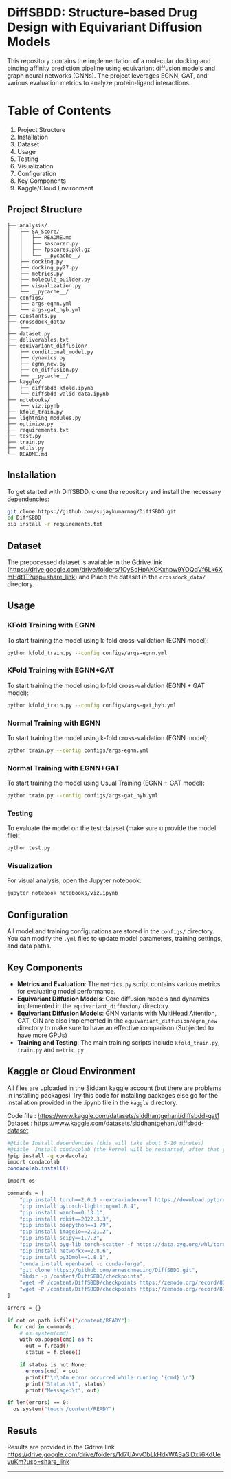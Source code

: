 
# DiffSBDD: Structure-based Drug Design with Equivariant Diffusion Models

This repository contains the implementation of a molecular docking and binding affinity prediction pipeline using equivariant diffusion models and graph neural networks (GNNs). The project leverages EGNN, GAT, and various evaluation metrics to analyze protein-ligand interactions.

# Table of Contents
1. Project Structure
2. Installation
3. Dataset
4. Usage
5. Testing
6. Visualization
7. Configuration
8. Key Components
9. Kaggle/Cloud Environment



## Project Structure

```
├── analysis/
│   ├── SA_Score/
│   │   ├── README.md               
│   │   ├── sascorer.py             
│   │   ├── fpscores.pkl.gz          
│   │   └── __pycache__/             
│   ├── docking.py                   
│   ├── docking_py27.py              
│   ├── metrics.py                  
│   ├── molecule_builder.py          
│   ├── visualization.py            
│   └── __pycache__/                 
├── configs/
│   ├── args-egnn.yml               
│   └── args-gat_hyb.yml            
├── constants.py                    
├── crossdock_data/
│   └──                     
├── dataset.py                       
├── deliverables.txt                 
├── equivariant_diffusion/
│   ├── conditional_model.py         
│   ├── dynamics.py                  
│   ├── egnn_new.py                  
│   ├── en_diffusion.py              
│   └── __pycache__/                 
├── kaggle/
│   ├── diffsbdd-kfold.ipynb         
│   └── diffsbdd-valid-data.ipynb    
├── notebooks/
│   └── viz.ipynb                   
├── kfold_train.py                 
├── lightning_modules.py           
├── optimize.py                    
├── requirements.txt                
├── test.py                         
├── train.py                  
├── utils.py                       
└── README.md                       
```

## Installation

To get started with DiffSBDD, clone the repository and install the necessary dependencies:

```bash
git clone https://github.com/sujaykumarmag/DiffSBDD.git
cd DiffSBDD
pip install -r requirements.txt
```


## Dataset
The prepocessed dataset is available in the Gdrive link (https://drive.google.com/drive/folders/1OySoHpAKGKxhpw9YOQdVf6Lk6XmHdt1T?usp=share_link) and Place the dataset in the `crossdock_data/` directory.


## Usage

### KFold Training with EGNN
To start training the model using k-fold cross-validation (EGNN model):
```bash
python kfold_train.py --config configs/args-egnn.yml
```
### KFold Training with EGNN+GAT
To start training the model using k-fold cross-validation (EGNN + GAT model):
```bash
python kfold_train.py --config configs/args-gat_hyb.yml
```

### Normal Training with EGNN
To start training the model using k-fold cross-validation (EGNN model):
```bash
python train.py --config configs/args-egnn.yml
```
### Normal Training with EGNN+GAT
To start training the model using Usual Training (EGNN + GAT model):
```bash
python train.py --config configs/args-gat_hyb.yml
```




### Testing
To evaluate the model on the test dataset (make sure u provide the model file):
```bash
python test.py 
```


### Visualization
For visual analysis, open the Jupyter notebook:
```bash
jupyter notebook notebooks/viz.ipynb
```

## Configuration

All model and training configurations are stored in the `configs/` directory. You can modify the `.yml` files to update model parameters, training settings, and data paths.

## Key Components

- **Metrics and Evaluation**: The `metrics.py` script contains various metrics for evaluating model performance.
- **Equivariant Diffusion Models**: Core diffusion models and dynamics implemented in the `equivariant_diffusion/` directory.
- **Equivariant Diffusion Models**: GNN variants with MultiHead Attention, GAT, GIN are also implemented in the `equivariant_diffusion/egnn_new` directory to make sure to have an effective comparison (Subjected to have more GPUs)
- **Training and Testing**: The main training scripts include `kfold_train.py`, `train.py` and `metric.py` 



## Kaggle or Cloud Environment

All files are uploaded in the Siddant kaggle account (but there are problems in installing packages)
Try this code for installing packages else go for the installation provided in the .ipynb file in the `kaggle` directory.

Code file : https://www.kaggle.com/datasets/siddhantgehani/diffsbdd-gat1
Dataset : https://www.kaggle.com/datasets/siddhantgehani/diffsbdd-dataset

```bash
#@title Install dependencies (this will take about 5-10 minutes)
#@title  Install condacolab (the kernel will be restarted, after that you can execute the remaining cells)
!pip install -q condacolab
import condacolab
condacolab.install()

import os

commands = [
    "pip install torch==2.0.1 --extra-index-url https://download.pytorch.org/whl/cu118",
    "pip install pytorch-lightning==1.8.4",
    "pip install wandb==0.13.1",
    "pip install rdkit==2022.3.3",
    "pip install biopython==1.79",
    "pip install imageio==2.21.2",
    "pip install scipy==1.7.3",
    "pip install pyg-lib torch-scatter -f https://data.pyg.org/whl/torch-2.0.1+cu118.html",
    "pip install networkx==2.8.6",
    "pip install py3Dmol==1.8.1",
    "conda install openbabel -c conda-forge",
    "git clone https://github.com/arneschneuing/DiffSBDD.git",
    "mkdir -p /content/DiffSBDD/checkpoints",
    "wget -P /content/DiffSBDD/checkpoints https://zenodo.org/record/8183747/files/moad_fullatom_cond.ckpt",
    "wget -P /content/DiffSBDD/checkpoints https://zenodo.org/record/8183747/files/moad_fullatom_joint.ckpt",
]

errors = {}

if not os.path.isfile("/content/READY"):
  for cmd in commands:
    # os.system(cmd)
    with os.popen(cmd) as f:
      out = f.read()
      status = f.close()

    if status is not None:
      errors[cmd] = out
      print(f"\n\nAn error occurred while running '{cmd}'\n")
      print("Status:\t", status)
      print("Message:\t", out)

if len(errors) == 0:
  os.system("touch /content/READY")
```


## Resuts 

Results are provided in the Gdrive link
https://drive.google.com/drive/folders/1d7UAvvObLkHdkWASaSlDxli6KdUeyuKm?usp=share_link

---

